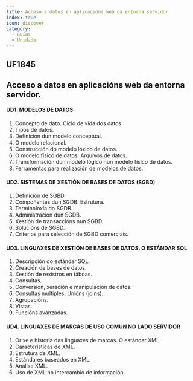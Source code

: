 ```yaml
---
title: Acceso a datos en aplicacións web da entorna servidor
index: true
icon: discover
category:
  - Guías
  - Unidade
---
```


## UF1845
## Acceso a datos en aplicacións web da entorna servidor.  
#### UD1. MODELOS DE DATOS

1. Concepto de dato. Ciclo de vida dos datos.
2. Tipos de datos.
3. Definición dun modelo conceptual.
4. O modelo relacional.
5. Construcción do modelo lóxico de datos.
6. O modelo físico de datos. Arquivos de datos.
7. Transformación dun modelo lógico nun modelo físico de datos.
8. Ferramentas para realización de modelos de datos.

#### UD2. SISTEMAS DE XESTIÓN DE BASES DE DATOS (SGBD)

1. Definición de SGBD.
2. Compoñentes dun SGDB. Estrutura.
3. Terminoloxía do SGDB.
4. Administración dun SGDB.
5. Xestión de transaccións nun SGBD.
6. Solucións de SGBD.
7. Criterios para selección de SGBD comerciais.

#### UD3. LINGUAXES DE XESTIÓN DE BASES DE DATOS. O ESTÁNDAR SQL

1. Descripción do estándar SQL.
2. Creación de bases de datos.
3. Xestión de rexistros en táboas.
4. Consultas.
5. Conversión, xeración e manipulación de datos.
6. Consultas múltiples. Unións (joins).
7. Agrupacións.
8. Vistas.
9. Funcións avanzadas.

#### UD4. LINGUAXES DE MARCAS DE USO COMÚN NO LADO SERVIDOR

1. Orixe e historia das linguaxes de marcas. O estándar XML.
2. Características de XML.
3. Estrutura de XML.
4. Estándares baseados en XML.
5. Análise XML.
6. Uso de XML no intercambio de información.
